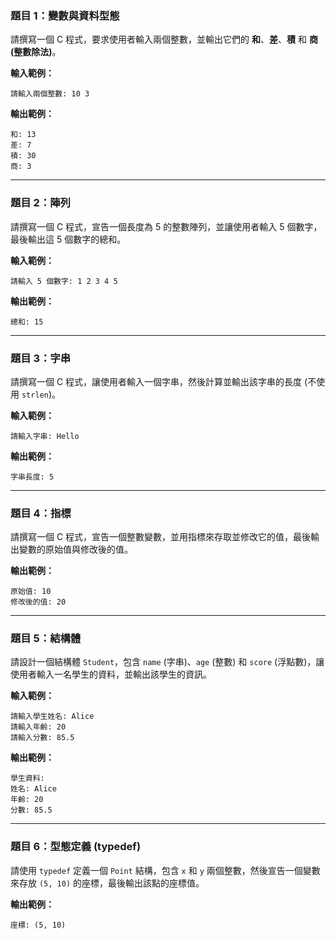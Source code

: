 ### **題目 1：變數與資料型態**
請撰寫一個 C 程式，要求使用者輸入兩個整數，並輸出它們的 **和**、**差**、**積** 和 **商 (整數除法)**。

**輸入範例：**
```
請輸入兩個整數: 10 3
```
**輸出範例：**
```
和: 13
差: 7
積: 30
商: 3
```

---

### **題目 2：陣列**
請撰寫一個 C 程式，宣告一個長度為 5 的整數陣列，並讓使用者輸入 5 個數字，最後輸出這 5 個數字的總和。

**輸入範例：**
```
請輸入 5 個數字: 1 2 3 4 5
```
**輸出範例：**
```
總和: 15
```

---

### **題目 3：字串**
請撰寫一個 C 程式，讓使用者輸入一個字串，然後計算並輸出該字串的長度 (不使用 `strlen`)。

**輸入範例：**
```
請輸入字串: Hello
```
**輸出範例：**
```
字串長度: 5
```

---

### **題目 4：指標**
請撰寫一個 C 程式，宣告一個整數變數，並用指標來存取並修改它的值，最後輸出變數的原始值與修改後的值。

**輸出範例：**
```
原始值: 10
修改後的值: 20
```

---

### **題目 5：結構體**
請設計一個結構體 `Student`，包含 `name` (字串)、`age` (整數) 和 `score` (浮點數)，讓使用者輸入一名學生的資料，並輸出該學生的資訊。

**輸入範例：**
```
請輸入學生姓名: Alice
請輸入年齡: 20
請輸入分數: 85.5
```
**輸出範例：**
```
學生資料:
姓名: Alice
年齡: 20
分數: 85.5
```

---

### **題目 6：型態定義 (typedef)**
請使用 `typedef` 定義一個 `Point` 結構，包含 `x` 和 `y` 兩個整數，然後宣告一個變數來存放 `(5, 10)` 的座標，最後輸出該點的座標值。

**輸出範例：**
```
座標: (5, 10)
```

